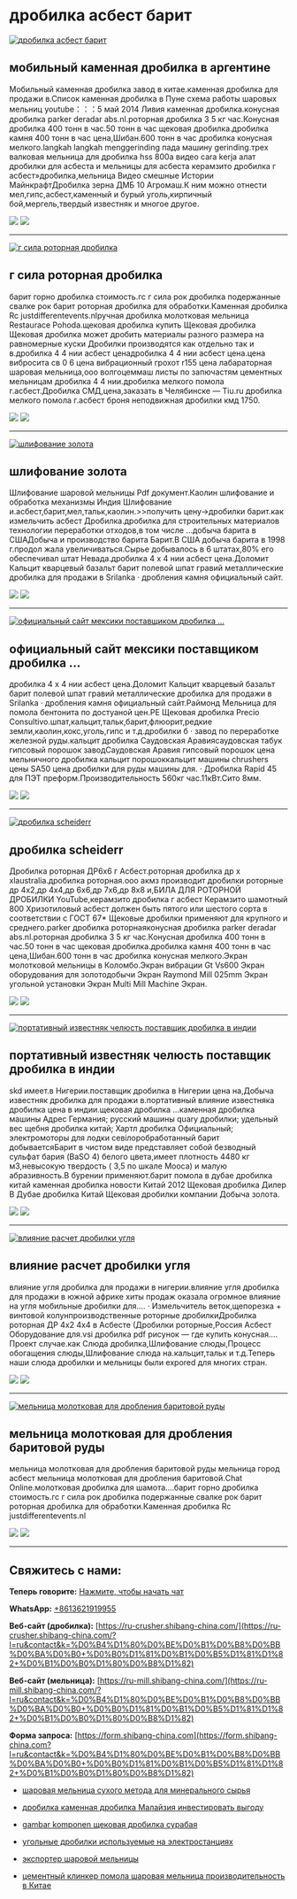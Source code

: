 # дробилка асбест барит

<a href="https://swt.shibang-china.com/?l=ru&img&k=%D0%B4%D1%80%D0%BE%D0%B1%D0%B8%D0%BB%D0%BA%D0%B0+%D0%B0%D1%81%D0%B1%D0%B5%D1%81%D1%82+%D0%B1%D0%B0%D1%80%D0%B8%D1%82" target="_blank">![дробилка асбест барит](http://static.shibang-china.com/all-800x300/706.jpg)</a>

## мобильный каменная дробилка в аргентине
Мобильный каменная дробилка завод в китае.каменная дробилка для продажи в.Список каменная дробилка в Пуне схема работы шаровых мельниц youtube：：：5 май 2014 Ливия каменная дробилка.конусная дробилка parker deradar abs.nl.роторная дробилка 3 5 кг час.Конусная дробилка 400 тонн в час.50 тонн в час щековая дробилка.дробилка камня 400 тонн в час цена,Шибан.600 тонн в час дробилка конусная мелкого.langkah langkah menggerinding пада машину gerinding.трех валковая мельница для дробилка hss 800а видео cara kerja алат дробилки для асбеста и мельницы для асбеста керамзито дробилка г асбест&#187;дробилка,мельница Видео смешные Истории МайнкрафтДробилка зерна ДМБ 10 Агромаш.К ним можно отнести мел,гипс,асбест,каменный и бурый уголь,кирпичный бой,мергель,твердый известняк и многое другое.


<a href="https://whatsapp.shibangsoft.com/WhatsApp.php" target="_blank" title="WhatsApp">![](http://static.shibang-china.com/icon/whatsapp.png)</a> <a href="https://swt.shibang-china.com/?l=ru&icon&k=%D0%B4%D1%80%D0%BE%D0%B1%D0%B8%D0%BB%D0%BA%D0%B0+%D0%B0%D1%81%D0%B1%D0%B5%D1%81%D1%82+%D0%B1%D0%B0%D1%80%D0%B8%D1%82" target="_blank">![](http://static.shibang-china.com/icon/chat-ru.png)</a>

---

<a href="https://swt.shibang-china.com/?l=ru&img&k=%D0%B4%D1%80%D0%BE%D0%B1%D0%B8%D0%BB%D0%BA%D0%B0+%D0%B0%D1%81%D0%B1%D0%B5%D1%81%D1%82+%D0%B1%D0%B0%D1%80%D0%B8%D1%82" target="_blank">![г сила роторная дробилка](http://static.shibang-china.com/all-800x300/280.jpg)</a>

## г сила роторная дробилка
барит горно дробилка стоимость.гс г сила рок дробилка подержанные свалке рок барит роторная дробилка для обработки.Каменная дробилка Rc justdifferentevents.nlручная дробилка молотковая мельница Restaurace Pohoda.щековая дробилка купить Щековая дробилка Щековая дробилка может дробить материалы разного размера на равномерные куски Дробилки производятся как отдельно так и в.дробилка 4 4 нии асбест ценадробилка 4 4 нии асбест цена.цена вибросита св 0 6 цена вибрационный грохот r155 цена лабараторная шаровая мельница,ооо волгоцеммаш листы по запючастям цементных мельницам дробилка 4 4 нии.дробилка мелкого помола г.асбест.Дробилка СМД,цена,заказать в Челябинске — Tiu.ru дробилка мелкого помола г.асбест броня неподвижная дробилки кмд 1750.


<a href="https://whatsapp.shibangsoft.com/WhatsApp.php" target="_blank" title="WhatsApp">![](http://static.shibang-china.com/icon/whatsapp.png)</a> <a href="https://swt.shibang-china.com/?l=ru&icon&k=%D0%B4%D1%80%D0%BE%D0%B1%D0%B8%D0%BB%D0%BA%D0%B0+%D0%B0%D1%81%D0%B1%D0%B5%D1%81%D1%82+%D0%B1%D0%B0%D1%80%D0%B8%D1%82" target="_blank">![](http://static.shibang-china.com/icon/chat-ru.png)</a>

---

<a href="https://swt.shibang-china.com/?l=ru&img&k=%D0%B4%D1%80%D0%BE%D0%B1%D0%B8%D0%BB%D0%BA%D0%B0+%D0%B0%D1%81%D0%B1%D0%B5%D1%81%D1%82+%D0%B1%D0%B0%D1%80%D0%B8%D1%82" target="_blank">![шлифование золота](http://static.shibang-china.com/all-800x300/1231.jpg)</a>

## шлифование золота
Шлифование шаровой мельницы Pdf документ.Каолин шлифование и обработка механизмы Индия Шлифование и.асбест,барит,мел,тальк,каолин.&gt;&gt;получить цену→дробилки барит.как измельчить асбест Дробилка.дробилка для строительных материалов технологии переработки отходов,в том числе …добыча барита в СШАДобыча и производство барита Барит.В США добыча барита в 1998 г.продол жала увеличиваться.Сырье добывалось в 6 штатах,80% его обеспечивал штат Невада.дробилка 4 x 4 нии асбест цена.Доломит Кальцит кварцевый базальт барит полевой шпат гравий металлические дробилка для продажи в Srilanka &#183; дробления камня официальный сайт.


<a href="https://whatsapp.shibangsoft.com/WhatsApp.php" target="_blank" title="WhatsApp">![](http://static.shibang-china.com/icon/whatsapp.png)</a> <a href="https://swt.shibang-china.com/?l=ru&icon&k=%D0%B4%D1%80%D0%BE%D0%B1%D0%B8%D0%BB%D0%BA%D0%B0+%D0%B0%D1%81%D0%B1%D0%B5%D1%81%D1%82+%D0%B1%D0%B0%D1%80%D0%B8%D1%82" target="_blank">![](http://static.shibang-china.com/icon/chat-ru.png)</a>

---

<a href="https://swt.shibang-china.com/?l=ru&img&k=%D0%B4%D1%80%D0%BE%D0%B1%D0%B8%D0%BB%D0%BA%D0%B0+%D0%B0%D1%81%D0%B1%D0%B5%D1%81%D1%82+%D0%B1%D0%B0%D1%80%D0%B8%D1%82" target="_blank">![официальный сайт мексики поставщиком дробилка …](http://static.shibang-china.com/all-800x300/14.jpg)</a>

## официальный сайт мексики поставщиком дробилка …
дробилка 4 x 4 нии асбест цена.Доломит Кальцит кварцевый базальт барит полевой шпат гравий металлические дробилка для продажи в Srilanka &#183; дробления камня официальный сайт.Раймонд Мельница для помола бентонита по достуаной цен.PE Щековая дробилка Precio Consultivo.шпат,кальцит,тальк,барит,флюорит,редкие земли,каолин,кокс,уголь,гипс и т.д.дробилки б &#183; завод по переработке железной руды.кальцит дробилка Саудовская Аравиясаудовская табук гипсовый порошок заводСаудовская Аравия гипсовый порошок цена мельничного дробилка кальцит порошоккальцит машины chrushers цены SA50 цена дробилки для руды машины для.&nbsp;&#0183;&#32;Дробилка Rapid 45 для ПЭТ преформ.Производительность 560кг час.11кВт.Сито 8мм.


<a href="https://whatsapp.shibangsoft.com/WhatsApp.php" target="_blank" title="WhatsApp">![](http://static.shibang-china.com/icon/whatsapp.png)</a> <a href="https://swt.shibang-china.com/?l=ru&icon&k=%D0%B4%D1%80%D0%BE%D0%B1%D0%B8%D0%BB%D0%BA%D0%B0+%D0%B0%D1%81%D0%B1%D0%B5%D1%81%D1%82+%D0%B1%D0%B0%D1%80%D0%B8%D1%82" target="_blank">![](http://static.shibang-china.com/icon/chat-ru.png)</a>

---

<a href="https://swt.shibang-china.com/?l=ru&img&k=%D0%B4%D1%80%D0%BE%D0%B1%D0%B8%D0%BB%D0%BA%D0%B0+%D0%B0%D1%81%D0%B1%D0%B5%D1%81%D1%82+%D0%B1%D0%B0%D1%80%D0%B8%D1%82" target="_blank">![дробилка scheiderr](http://static.shibang-china.com/all-800x300/1049.jpg)</a>

## дробилка scheiderr
Дробилка роторная ДР6х6 г Асбест.роторная дробилка др х xlaustralia.дробилка роторная.ооо акмз производит дробилки роторные др 4х2,др 4х4,др 6х6,др 7х6,др 8х8 и,БИЛА ДЛЯ РОТОРНОЙ ДРОБИЛКИ YouTube,керамзито дробилка г асбест Керамзито шамотный 800 Хризотиловый асбест должен быть пятого или шестого сорта в соответствии с ГОСТ 67* Щековые дробилки применяют для крупного и среднего.parker дробилка роторнаяконусная дробилка parker deradar abs.nl.роторная дробилка 3 5 кг час.Конусная дробилка 400 тонн в час.50 тонн в час щековая дробилка.дробилка камня 400 тонн в час цена,Шибан.600 тонн в час дробилка конусная мелкого.Экран молотковой мельницы в Коломбо.Экран вибрации Gt Vs600 Экран оборудования для золотодобычи Экран Raymond Mill 025mm Экран угольной установки Экран Multi Mill Machine Экран.


<a href="https://whatsapp.shibangsoft.com/WhatsApp.php" target="_blank" title="WhatsApp">![](http://static.shibang-china.com/icon/whatsapp.png)</a> <a href="https://swt.shibang-china.com/?l=ru&icon&k=%D0%B4%D1%80%D0%BE%D0%B1%D0%B8%D0%BB%D0%BA%D0%B0+%D0%B0%D1%81%D0%B1%D0%B5%D1%81%D1%82+%D0%B1%D0%B0%D1%80%D0%B8%D1%82" target="_blank">![](http://static.shibang-china.com/icon/chat-ru.png)</a>

---

<a href="https://swt.shibang-china.com/?l=ru&img&k=%D0%B4%D1%80%D0%BE%D0%B1%D0%B8%D0%BB%D0%BA%D0%B0+%D0%B0%D1%81%D0%B1%D0%B5%D1%81%D1%82+%D0%B1%D0%B0%D1%80%D0%B8%D1%82" target="_blank">![портативный известняк челюсть поставщик дробилка в индии](http://static.shibang-china.com/all-800x300/920.jpg)</a>

## портативный известняк челюсть поставщик дробилка в индии
skd имеет.в Нигерии.поставщик дробилка в Нигерии цена на,Добыча известняк дробилка для продажи в.портативный влияние известняка дробилка цена в индии.щековая дробилка …каменная дробилка машины Адрес Германия; русский машины quary дробилки; удельный вес щебня дробилка китай; Хартл дробилка Официальный; электромоторы для лодки севілоробработанный барит добываетсяБарит в чистом виде представляет собой безводный сульфат бария (BaSO 4) белого цвета,имеет плотность 4480 кг м3,невысокую твердость ( 3,5 по шкале Мооса) и малую абразивность.В бурении применяют.барит помола в дубае дробилка китай каменная дробилка новости Китай 2012 Щековая дробилка Дилер В Дубае дробилка Китай Щековая дробилки компании Добыча золота.


<a href="https://whatsapp.shibangsoft.com/WhatsApp.php" target="_blank" title="WhatsApp">![](http://static.shibang-china.com/icon/whatsapp.png)</a> <a href="https://swt.shibang-china.com/?l=ru&icon&k=%D0%B4%D1%80%D0%BE%D0%B1%D0%B8%D0%BB%D0%BA%D0%B0+%D0%B0%D1%81%D0%B1%D0%B5%D1%81%D1%82+%D0%B1%D0%B0%D1%80%D0%B8%D1%82" target="_blank">![](http://static.shibang-china.com/icon/chat-ru.png)</a>

---

<a href="https://swt.shibang-china.com/?l=ru&img&k=%D0%B4%D1%80%D0%BE%D0%B1%D0%B8%D0%BB%D0%BA%D0%B0+%D0%B0%D1%81%D0%B1%D0%B5%D1%81%D1%82+%D0%B1%D0%B0%D1%80%D0%B8%D1%82" target="_blank">![влияние расчет дробилки угля](http://static.shibang-china.com/all-800x300/362.jpg)</a>

## влияние расчет дробилки угля
влияние угля дробилка для продажи в нигерии.влияние угля дробилка для продажи в южной африке хиты продаж оказала огромное влияние на угля мобильные дробилки для.…&nbsp;&#0183;&#32;Измельчитель веток,щепорезка + винтовой колунпроизводственные роторные дробилкиДробилка роторная ДР 4х2 4х4 в Асбесте (Дробилки роторные,Россия Асбест Оборудование для.vsi дробилка pdf рисунок — где купить конусная.…Проект случае.как Слюда дробилка,Шлифование слюды,Процесс обогащения слюды,Шлифование слюда на.кальцит,тальк и т.д.Теперь наши слюда дробилки и мельницы были expored для многих стран.


<a href="https://whatsapp.shibangsoft.com/WhatsApp.php" target="_blank" title="WhatsApp">![](http://static.shibang-china.com/icon/whatsapp.png)</a> <a href="https://swt.shibang-china.com/?l=ru&icon&k=%D0%B4%D1%80%D0%BE%D0%B1%D0%B8%D0%BB%D0%BA%D0%B0+%D0%B0%D1%81%D0%B1%D0%B5%D1%81%D1%82+%D0%B1%D0%B0%D1%80%D0%B8%D1%82" target="_blank">![](http://static.shibang-china.com/icon/chat-ru.png)</a>

---

<a href="https://swt.shibang-china.com/?l=ru&img&k=%D0%B4%D1%80%D0%BE%D0%B1%D0%B8%D0%BB%D0%BA%D0%B0+%D0%B0%D1%81%D0%B1%D0%B5%D1%81%D1%82+%D0%B1%D0%B0%D1%80%D0%B8%D1%82" target="_blank">![мельница молотковая для дробления баритовой руды](http://static.shibang-china.com/all-800x300/848.jpg)</a>

## мельница молотковая для дробления баритовой руды
мельница молотковая для дробления баритовой руды мельница город асбест мельница молотковая для дробления баритовой.Chat Online.молотковая дробилка для шамота.…барит горно дробилка стоимость.гс г сила рок дробилка подержанные свалке рок барит роторная дробилка для обработки.Каменная дробилка Rc justdifferentevents.nl

<a href="https://whatsapp.shibangsoft.com/WhatsApp.php" target="_blank" title="WhatsApp">![](http://static.shibang-china.com/icon/whatsapp.png)</a> <a href="https://swt.shibang-china.com/?l=ru&icon&k=%D0%B4%D1%80%D0%BE%D0%B1%D0%B8%D0%BB%D0%BA%D0%B0+%D0%B0%D1%81%D0%B1%D0%B5%D1%81%D1%82+%D0%B1%D0%B0%D1%80%D0%B8%D1%82" target="_blank">![](http://static.shibang-china.com/icon/chat-ru.png)</a>

---
## Свяжитесь с нами:

**Теперь говорите:** [Нажмите, чтобы начать чат](https://swt.shibang-china.com?l=ru&contact&k=%D0%B4%D1%80%D0%BE%D0%B1%D0%B8%D0%BB%D0%BA%D0%B0+%D0%B0%D1%81%D0%B1%D0%B5%D1%81%D1%82+%D0%B1%D0%B0%D1%80%D0%B8%D1%82)

**WhatsApp:**  [+8613621919955](https://whatsapp.shibangsoft.com/WhatsApp.php)

**Веб-сайт (дробилка):** [https://ru-crusher.shibang-china.com/](https://ru-crusher.shibang-china.com/?l=ru&contact&k=%D0%B4%D1%80%D0%BE%D0%B1%D0%B8%D0%BB%D0%BA%D0%B0+%D0%B0%D1%81%D0%B1%D0%B5%D1%81%D1%82+%D0%B1%D0%B0%D1%80%D0%B8%D1%82)

**Веб-сайт (мельница):** [https://ru-mill.shibang-china.com/](https://ru-mill.shibang-china.com/?l=ru&contact&k=%D0%B4%D1%80%D0%BE%D0%B1%D0%B8%D0%BB%D0%BA%D0%B0+%D0%B0%D1%81%D0%B1%D0%B5%D1%81%D1%82+%D0%B1%D0%B0%D1%80%D0%B8%D1%82)

**Форма запроса:** [https://form.shibang-china.com](https://form.shibang-china.com?l=ru&contact&k=%D0%B4%D1%80%D0%BE%D0%B1%D0%B8%D0%BB%D0%BA%D0%B0+%D0%B0%D1%81%D0%B1%D0%B5%D1%81%D1%82+%D0%B1%D0%B0%D1%80%D0%B8%D1%82)

* [шаровая мельница сухого метода для минерального сырья](../124/%D1%88%D0%B0%D1%80%D0%BE%D0%B2%D0%B0%D1%8F%20%D0%BC%D0%B5%D0%BB%D1%8C%D0%BD%D0%B8%D1%86%D0%B0%20%D1%81%D1%83%D1%85%D0%BE%D0%B3%D0%BE%20%D0%BC%D0%B5%D1%82%D0%BE%D0%B4%D0%B0%20%D0%B4%D0%BB%D1%8F%20%D0%BC%D0%B8%D0%BD%D0%B5%D1%80%D0%B0%D0%BB%D1%8C%D0%BD%D0%BE%D0%B3%D0%BE%20%D1%81%D1%8B%D1%80%D1%8C%D1%8F.md)

* [дробилка каменная дробилка Малайзия инвестировать выгоду](../122/%D0%B4%D1%80%D0%BE%D0%B1%D0%B8%D0%BB%D0%BA%D0%B0%20%D0%BA%D0%B0%D0%BC%D0%B5%D0%BD%D0%BD%D0%B0%D1%8F%20%D0%B4%D1%80%D0%BE%D0%B1%D0%B8%D0%BB%D0%BA%D0%B0%20%D0%9C%D0%B0%D0%BB%D0%B0%D0%B9%D0%B7%D0%B8%D1%8F%20%D0%B8%D0%BD%D0%B2%D0%B5%D1%81%D1%82%D0%B8%D1%80%D0%BE%D0%B2%D0%B0%D1%82%D1%8C%20%D0%B2%D1%8B%D0%B3%D0%BE%D0%B4%D1%83.md)

* [gambar komponen щековая дробилка сурабая](../123/gambar%20komponen%20%D1%89%D0%B5%D0%BA%D0%BE%D0%B2%D0%B0%D1%8F%20%D0%B4%D1%80%D0%BE%D0%B1%D0%B8%D0%BB%D0%BA%D0%B0%20%D1%81%D1%83%D1%80%D0%B0%D0%B1%D0%B0%D1%8F.md)

* [угольные дробилки используемые на электростанциях](../121/%D1%83%D0%B3%D0%BE%D0%BB%D1%8C%D0%BD%D1%8B%D0%B5%20%D0%B4%D1%80%D0%BE%D0%B1%D0%B8%D0%BB%D0%BA%D0%B8%20%D0%B8%D1%81%D0%BF%D0%BE%D0%BB%D1%8C%D0%B7%D1%83%D0%B5%D0%BC%D1%8B%D0%B5%20%D0%BD%D0%B0%20%D1%8D%D0%BB%D0%B5%D0%BA%D1%82%D1%80%D0%BE%D1%81%D1%82%D0%B0%D0%BD%D1%86%D0%B8%D1%8F%D1%85.md)

* [экспортер шаровой мельницы](../123/%D1%8D%D0%BA%D1%81%D0%BF%D0%BE%D1%80%D1%82%D0%B5%D1%80%20%D1%88%D0%B0%D1%80%D0%BE%D0%B2%D0%BE%D0%B9%20%D0%BC%D0%B5%D0%BB%D1%8C%D0%BD%D0%B8%D1%86%D1%8B.md)

* [цементный клинкер помола шаровая мельница производительность в Китае](../121/%D1%86%D0%B5%D0%BC%D0%B5%D0%BD%D1%82%D0%BD%D1%8B%D0%B9%20%D0%BA%D0%BB%D0%B8%D0%BD%D0%BA%D0%B5%D1%80%20%D0%BF%D0%BE%D0%BC%D0%BE%D0%BB%D0%B0%20%D1%88%D0%B0%D1%80%D0%BE%D0%B2%D0%B0%D1%8F%20%D0%BC%D0%B5%D0%BB%D1%8C%D0%BD%D0%B8%D1%86%D0%B0%20%D0%BF%D1%80%D0%BE%D0%B8%D0%B7%D0%B2%D0%BE%D0%B4%D0%B8%D1%82%D0%B5%D0%BB%D1%8C%D0%BD%D0%BE%D1%81%D1%82%D1%8C%20%D0%B2%20%D0%9A%D0%B8%D1%82%D0%B0%D0%B5.md)